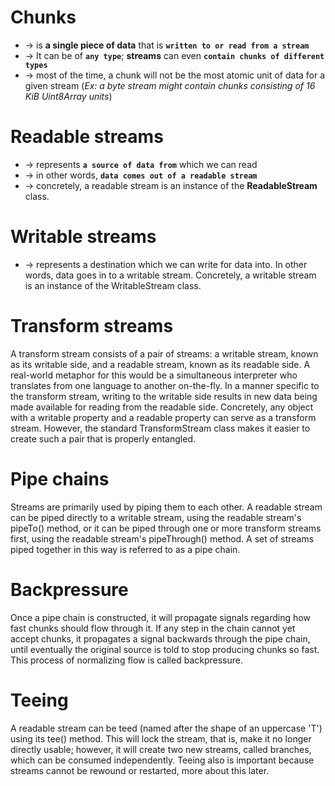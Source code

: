 
# Chunks
* -> is **a single piece of data** that is **`written to or read from a stream`**
* -> It can be of **`any type`**; **streams** can even **`contain chunks of different types`** 
* -> most of the time, a chunk will not be the most atomic unit of data for a given stream (_Ex: a byte stream might contain chunks consisting of 16 KiB Uint8Array units_)

# Readable streams
* -> represents **`a source of data from`** which we can read
* -> in other words, **`data comes out of a readable stream`**
* -> concretely, a readable stream is an instance of the **ReadableStream** class.

# Writable streams
* -> represents a destination which we can write for data into. In other words, data goes in to a writable stream. Concretely, a writable stream is an instance of the WritableStream class.

# Transform streams
A transform stream consists of a pair of streams: a writable stream, known as its writable side, and a readable stream, known as its readable side. A real-world metaphor for this would be a simultaneous interpreter who translates from one language to another on-the-fly. In a manner specific to the transform stream, writing to the writable side results in new data being made available for reading from the readable side. Concretely, any object with a writable property and a readable property can serve as a transform stream. However, the standard TransformStream class makes it easier to create such a pair that is properly entangled.

# Pipe chains
Streams are primarily used by piping them to each other. A readable stream can be piped directly to a writable stream, using the readable stream's pipeTo() method, or it can be piped through one or more transform streams first, using the readable stream's pipeThrough() method. A set of streams piped together in this way is referred to as a pipe chain.

# Backpressure
Once a pipe chain is constructed, it will propagate signals regarding how fast chunks should flow through it. If any step in the chain cannot yet accept chunks, it propagates a signal backwards through the pipe chain, until eventually the original source is told to stop producing chunks so fast. This process of normalizing flow is called backpressure.

# Teeing
A readable stream can be teed (named after the shape of an uppercase 'T') using its tee() method. This will lock the stream, that is, make it no longer directly usable; however, it will create two new streams, called branches, which can be consumed independently. Teeing also is important because streams cannot be rewound or restarted, more about this later.